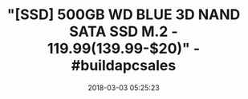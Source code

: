 ---
title: >-
  "[SSD] 500GB WD BLUE 3D NAND SATA SSD M.2 - $119.99 ($139.99-$20)" -
  #buildapcsales
name: >-
  WD Blue 3D NAND 500GB PC SSD - SATA III 6 Gb/s M.2 2280 Solid State Drive -
  WDS500G2B0B
date: '2018-03-03 05:25:23'
buy_now: >-
  https://www.amazon.com/Blue-NAND-500GB-SSD-WDS500G2B0B/dp/B073SBX6TY?psc=1&SubscriptionId=AKIAIA5RBQIWQVTCUEUQ&tag=coldcutdeals-20&linkCode=xm2&camp=2025&creative=165953&creativeASIN=B073SBX6TY
description_markdown: >+
  WD Blue 3D NAND 500GB PC SSD - SATA III 6 Gb/s M.2 2280 Solid State Drive -
  WDS500G2B0B

    - 3D NAND SATA SSD for capacities up to 2TB with enhanced reliability.

    - An active power draw up to 25% lower than previous generations of WD Blue SSD.

    - Sequential read speeds up to 560MB/s and sequential write speeds up to 530MB/s.

    - Free downloadable software to monitor the status of your drive and clone a drive, or backup your data.

tweet_id_str: '969805916735406080'
price: $139.99
you_save: ''
asin: B073SBX6TY
image: 'https://images-na.ssl-images-amazon.com/images/I/41GJN9qS2CL.jpg'

---